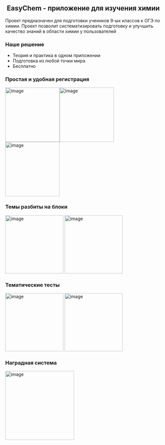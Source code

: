 ##  EasyChem - приложение для изучения химии

  Проект предназначен для подготовки учеников 9-ых классов к ОГЭ по химии. Проект позволит систематизировать подготовку и улучшить качество знаний в области химии у пользователей

### Наше решение

- Теория и практика в одном приложении
- Подготовка из любой точки мира
- Бесплатно

### Простая и удобная регистрация
<img width="172" alt="image" src="https://user-images.githubusercontent.com/99499702/210076083-777fe80c-8b2f-48a5-94ef-d8031851d4dd.png"><img width="172" alt="image" src="https://user-images.githubusercontent.com/99499702/210076090-10eed046-4dd1-44f8-af8e-6cdf9e70f184.png"> <img width="172" alt="image" src="https://user-images.githubusercontent.com/99499702/210076101-4b8c54d1-9401-4b83-98c7-1ce9c23ab3f7.png">

### Темы разбиты на блоки

<img width="184" alt="image" src="https://user-images.githubusercontent.com/99499702/210076149-ccf52d2c-5493-4dcd-b60c-1b5278dd210c.png"> <img width="184" alt="image" src="https://user-images.githubusercontent.com/99499702/210076160-8e6d20ac-b665-402d-b177-470a568cf32d.png">

### Тематические тесты

<img width="184" alt="image" src="https://user-images.githubusercontent.com/99499702/210076193-eda118d2-230f-4fff-91b0-fa302372e36c.png"> <img width="184" alt="image" src="https://user-images.githubusercontent.com/99499702/210076208-1b12da80-fc3a-40d6-9e70-97d5137d7c17.png">

### Наградная система

<img width="218" alt="image" src="https://user-images.githubusercontent.com/99499702/210076265-f8998a2e-7778-4570-9b05-8c5a7c901bba.png">
